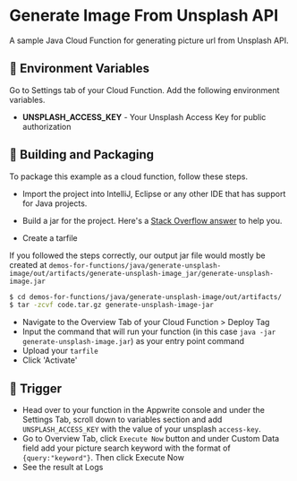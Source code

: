 # Generate Image From Unsplash API

A sample Java Cloud Function for generating picture url from Unsplash API.

## 📝 Environment Variables

Go to Settings tab of your Cloud Function. Add the following environment variables.

- **UNSPLASH_ACCESS_KEY** - Your Unsplash Access Key for public authorization

## 🚀 Building and Packaging

To package this example as a cloud function, follow these steps.

- Import the project into IntelliJ, Eclipse or any other IDE that has support for Java projects.

- Build a jar for the project. Here's a [Stack Overflow answer](https://stackoverflow.com/questions/1082580/how-to-build-jars-from-intellij-properly) to help you.

- Create a tarfile

If you followed the steps correctly, our output jar file would mostly be created at `demos-for-functions/java/generate-unsplash-image/out/artifacts/generate-unsplash-image_jar/generate-unsplash-image.jar`

```bash
$ cd demos-for-functions/java/generate-unsplash-image/out/artifacts/
$ tar -zcvf code.tar.gz generate-unsplash-image-jar
```

- Navigate to the Overview Tab of your Cloud Function > Deploy Tag
- Input the command that will run your function (in this case `java -jar generate-unsplash-image.jar`) as your entry point command
- Upload your `tarfile`
- Click 'Activate'

## 🎯 Trigger

- Head over to your function in the Appwrite console and under the Settings Tab, scroll down to variables section and add `UNSPLASH_ACCESS_KEY` with the value of your unsplash `access-key`.
- Go to Overview Tab, click `Execute Now` button and under Custom Data field add your picture search keyword with the format of `{query:"keyword"}`. Then click Execute Now
- See the result at Logs

